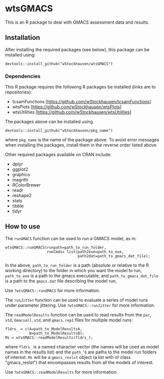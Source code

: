 # wtsGMACS

This is an R package to deal with GMACS assessment data and results.

## Installation

After installing the required packages (see below), this package can be installed using:

```
devtools::install_github("wStockhausen/wtsGMACS")
```

### Dependencies

This R package requires the following R packages be installed (links are to repositories):

  * tcsamFunctions [https://github.com/wStockhausen/tcsamFunctions]
  * wtsPlots [https://github.com/wStockhausen/wtsPlots]
  * wtsUtilities [https://github.com/wStockhausen/wtsUtilities]

The packages above can be installed using

`devtools::install_github("wStockhausen/pkg_name")`

where `pkg_name` is the name of the package above. To avoid error messages when installing 
the packages, install them in the reverse order listed above.

Other required packages available on CRAN include:

  * dplyr
  * ggplot2 
  * graphics 
  * magrittr 
  * RColorBrewer 
  * readr 
  * reshape2 
  * stats 
  * tibble 
  * tidyr

## How to use 

The `runGMACS` function can be used to run a GMACS model, as in:

```
wtsGMACS::runGMACS(runpath=path_to_run_folder,
                   runCmds= list(path2exe=path_to_exe,
                                 path2dat=path_to_gmacs_dat_file);
````
In the above, `path_to_run_folder` is a path (absolute or relative to the R working directory) to the folder 
in which you want the model to run, `path_to_exe` is a path to 
the gmacs executable, and `path_to_gmacs_dat_file` is a path to the `gmacs.dat` file describing 
the model run, 

Use `?wtsGMACS::runGMACS` for more information.

The `runJitter` function can be used to evaluate a series of model runs under parameter 
jittering. Use `?wtsGMACS::runJitter` for more information.

The `readModelResults` function can be used to read results from the `par`, `std`, 
`Gmacsall.std`, and `gmacs.rep1` files for multiple model runs:

```
fldrs_ = c(A=path_to_ModelResultsA,
           B=path_to_ModelResultsB);
Ms = wtsGMACS::readModelResults(fldrs_);
```

where `fldrs_` is a named character vector (the names will be used as model names in the 
results list) and the `path_`'s are paths to the model run folders of interest. `Ms` will be a 
`gmacs_reslst` object (a list with of class "gmacs_reslst") that encompasses results from 
all the models of interest.

Use `?wtsGMACS::readModelResults` for more information.